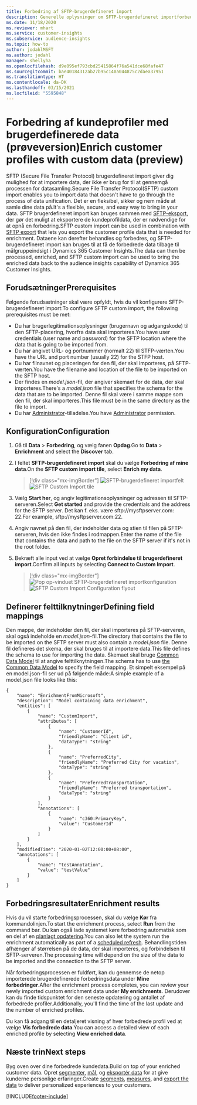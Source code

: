 ```yaml
---
title: Forbedring af SFTP-brugerdefineret import
description: Generelle oplysninger om SFTP-brugerdefineret importforbedring.
ms.date: 11/18/2020
ms.reviewer: mhart
ms.service: customer-insights
ms.subservice: audience-insights
ms.topic: how-to
author: jodahlMSFT
ms.author: jodahl
manager: shellyha
ms.openlocfilehash: d9e095ef793cbd25415864f76a541dce68fafe47
ms.sourcegitcommit: bae40184312ab27b95c140a044875c2daea37951
ms.translationtype: HT
ms.contentlocale: da-DK
ms.lasthandoff: 03/15/2021
ms.locfileid: "5595848"
---
```

# <a name="enrich-customer-profiles-with-custom-data-preview"></a><span data-ttu-id="4ec02-103">Forbedring af kundeprofiler med brugerdefinerede data (prøveversion)</span><span class="sxs-lookup"><span data-stu-id="4ec02-103">Enrich customer profiles with custom data (preview)</span></span>

<span data-ttu-id="4ec02-104">SFTP (Secure File Transfer Protocol) brugerdefineret import giver dig mulighed for at importere data, der ikke er brug for til at gennemgå processen for datasamling.</span><span class="sxs-lookup"><span data-stu-id="4ec02-104">Secure File Transfer Protocol(SFTP) custom import enables you to import data that doesn't have to go through the process of data unification.</span></span> <span data-ttu-id="4ec02-105">Det er en fleksibel, sikker og nem måde at samle dine data på.</span><span class="sxs-lookup"><span data-stu-id="4ec02-105">It's a flexible, secure, and easy way to bring in your data.</span></span> <span data-ttu-id="4ec02-106">SFTP brugerdefineret import kan bruges sammen med [SFTP-eksport](export-sftp.md), der gør det muligt at eksportere de kundeprofildata, der er nødvendige for at opnå en forbedring.</span><span class="sxs-lookup"><span data-stu-id="4ec02-106">SFTP custom import can be used in combination with [SFTP export](export-sftp.md) that lets you export the customer profile data that is needed for enrichment.</span></span> <span data-ttu-id="4ec02-107">Dataene kan derefter behandles og forbedres, og SFTP-brugerdefineret import kan bruges til at få de forbedrede data tilbage til målgruppeindsigt i Dynamics 365 Customer Insights.</span><span class="sxs-lookup"><span data-stu-id="4ec02-107">The data can then be processed, enriched, and SFTP custom import can be used to bring the enriched data back to the audience insights capability of Dynamics 365 Customer Insights.</span></span>

## <a name="prerequisites"></a><span data-ttu-id="4ec02-108">Forudsætninger</span><span class="sxs-lookup"><span data-stu-id="4ec02-108">Prerequisites</span></span>

<span data-ttu-id="4ec02-109">Følgende forudsætninger skal være opfyldt, hvis du vil konfigurere SFTP-brugerdefineret import:</span><span class="sxs-lookup"><span data-stu-id="4ec02-109">To configure SFTP custom import, the following prerequisites must be met:</span></span>

- <span data-ttu-id="4ec02-110">Du har brugerlegitimationsoplysninger (brugernavn og adgangskode) til den SFTP-placering, hvorfra data skal importeres.</span><span class="sxs-lookup"><span data-stu-id="4ec02-110">You have user credentials (user name and password) for the SFTP location where the data that is going to be imported from.</span></span>
- <span data-ttu-id="4ec02-111">Du har angivet URL- og portnummer (normalt 22) til STFP-værten.</span><span class="sxs-lookup"><span data-stu-id="4ec02-111">You have the URL and port number (usually 22) for the STFP host.</span></span>
- <span data-ttu-id="4ec02-112">Du har filnavnet og placeringen for den fil, der skal importeres, på SFTP-værten.</span><span class="sxs-lookup"><span data-stu-id="4ec02-112">You have the filename and location of the file to be imported on the SFTP host.</span></span>
- <span data-ttu-id="4ec02-113">Der findes en *model.json*-fil, der angiver skemaet for de data, der skal importeres.</span><span class="sxs-lookup"><span data-stu-id="4ec02-113">There's a *model.json* file that specifies the schema for the data that are to be imported.</span></span> <span data-ttu-id="4ec02-114">Denne fil skal være i samme mappe som den fil, der skal importeres.</span><span class="sxs-lookup"><span data-stu-id="4ec02-114">This file must be in the same directory as the file to import.</span></span>
- <span data-ttu-id="4ec02-115">Du har [Administrator](permissions.md#administrator)-tilladelse.</span><span class="sxs-lookup"><span data-stu-id="4ec02-115">You have [Administrator](permissions.md#administrator) permission.</span></span>

## <a name="configuration"></a><span data-ttu-id="4ec02-116">Konfiguration</span><span class="sxs-lookup"><span data-stu-id="4ec02-116">Configuration</span></span>

1. <span data-ttu-id="4ec02-117">Gå til **Data** > **Forbedring**, og vælg fanen **Opdag**.</span><span class="sxs-lookup"><span data-stu-id="4ec02-117">Go to **Data** > **Enrichment** and select the **Discover** tab.</span></span>

1. <span data-ttu-id="4ec02-118">I feltet **SFTP-brugerdefineret import** skal du vælge **Forbedring af mine data**.</span><span class="sxs-lookup"><span data-stu-id="4ec02-118">On the **SFTP custom import tile**, select **Enrich my data**.</span></span>

   > [!div class="mx-imgBorder"]
   > <span data-ttu-id="4ec02-119">![SFTP-brugerdefineret importfelt](media/SFTP_Custom_Import_tile.png "SFTP-brugerdefineret importfelt")</span><span class="sxs-lookup"><span data-stu-id="4ec02-119">![SFTP Custom Import tile](media/SFTP_Custom_Import_tile.png "SFTP Custom Import tile")</span></span>

1. <span data-ttu-id="4ec02-120">Vælg **Start her**, og angiv legitimationsoplysninger og adressen til SFTP-serveren.</span><span class="sxs-lookup"><span data-stu-id="4ec02-120">Select **Get started** and provide the credentials and the address for the SFTP server.</span></span> <span data-ttu-id="4ec02-121">Det kan f. eks. være sftp://mysftpserver.com: 22.</span><span class="sxs-lookup"><span data-stu-id="4ec02-121">For example, sftp://mysftpserver.com:22.</span></span>

1. <span data-ttu-id="4ec02-122">Angiv navnet på den fil, der indeholder data og stien til filen på SFTP-serveren, hvis den ikke findes i rodmappen.</span><span class="sxs-lookup"><span data-stu-id="4ec02-122">Enter the name of the file that contains the data and path to the file on the SFTP server if it's not in the root folder.</span></span>

1. <span data-ttu-id="4ec02-123">Bekræft alle input ved at vælge **Opret forbindelse til brugerdefineret import**.</span><span class="sxs-lookup"><span data-stu-id="4ec02-123">Confirm all inputs by selecting **Connect to Custom Import**.</span></span>

   > [!div class="mx-imgBorder"]
   > <span data-ttu-id="4ec02-124">![Pop op-vinduet SFTP-brugerdefineret importkonfiguration](media/SFTP_Custom_Import_Configuration_flyout.png "Pop op-vinduet SFTP-brugerdefineret importkonfiguration")</span><span class="sxs-lookup"><span data-stu-id="4ec02-124">![SFTP Custom Import Configuration flyout](media/SFTP_Custom_Import_Configuration_flyout.png "SFTP Custom Import Configuration flyout")</span></span>

## <a name="defining-field-mappings"></a><span data-ttu-id="4ec02-125">Definerer felttilknytninger</span><span class="sxs-lookup"><span data-stu-id="4ec02-125">Defining field mappings</span></span> 

<span data-ttu-id="4ec02-126">Den mappe, der indeholder den fil, der skal importeres på SFTP-serveren, skal også indeholde en *model.json*-fil.</span><span class="sxs-lookup"><span data-stu-id="4ec02-126">The directory that contains the file to be imported on the SFTP server must also contain a *model.json* file.</span></span> <span data-ttu-id="4ec02-127">Denne fil defineres det skema, der skal bruges til at importere data.</span><span class="sxs-lookup"><span data-stu-id="4ec02-127">This file defines the schema to use for importing the data.</span></span> <span data-ttu-id="4ec02-128">Skemaet skal bruge [Common Data Model](/common-data-model/) til at angive felttilknytningen.</span><span class="sxs-lookup"><span data-stu-id="4ec02-128">The schema has to use [the Common Data Model](/common-data-model/) to specify the field mapping.</span></span> <span data-ttu-id="4ec02-129">Et simpelt eksempel på en model.json-fil ser ud på følgende måde:</span><span class="sxs-lookup"><span data-stu-id="4ec02-129">A simple example of a model.json file looks like this:</span></span>

```
{
    "name": "EnrichmentFromMicrosoft",
    "description": "Model containing data enrichment",
    "entities": [
        {
            "name": "CustomImport",
            "attributes": [
                {
                    "name": "CustomerId",
                    "friendlyName": "Client id",
                    "dataType": "string"
                },
                {
                    "name": "PreferredCity",
                    "friendlyName": "Preferred City for vacation",
                    "dataType": "string"
                },
                {
                    "name": "PreferredTransportation",
                    "friendlyName": "Preferred transportation",
                    "dataType": "string"
                }
            ],
            "annotations": [
                {
                    "name": "c360:PrimaryKey",
                    "value": "CustomerId"
                }
            ]
        }
    ],
    "modifiedTime": "2020-01-02T12:00:00+08:00",
    "annotations": [
        {
            "name": "testAnnotation",
            "value": "testValue"
        }
    ]
}
```

## <a name="enrichment-results"></a><span data-ttu-id="4ec02-130">Forbedringsresultater</span><span class="sxs-lookup"><span data-stu-id="4ec02-130">Enrichment results</span></span>

<span data-ttu-id="4ec02-131">Hvis du vil starte forbedringsprocessen, skal du vælge **Kør** fra kommandolinjen.</span><span class="sxs-lookup"><span data-stu-id="4ec02-131">To start the enrichment process, select **Run** from the command bar.</span></span> <span data-ttu-id="4ec02-132">Du kan også lade systemet køre forbedring automatisk som en del af en [planlagt opdatering](system.md#schedule-tab).</span><span class="sxs-lookup"><span data-stu-id="4ec02-132">You can also let the system run the enrichment automatically as part of a [scheduled refresh](system.md#schedule-tab).</span></span> <span data-ttu-id="4ec02-133">Behandlingstiden afhænger af størrelsen på de data, der skal importeres, og forbindelsen til SFTP-serveren.</span><span class="sxs-lookup"><span data-stu-id="4ec02-133">The processing time will depend on the size of the data to be imported and the connection to the SFTP server.</span></span>

<span data-ttu-id="4ec02-134">Når forbedringsprocessen er fuldført, kan du gennemse de netop importerede brugerdefinerede forbedringsdata under **Mine forbedringer**.</span><span class="sxs-lookup"><span data-stu-id="4ec02-134">After the enrichment process completes, you can review your newly imported custom enrichment data under **My enrichments**.</span></span> <span data-ttu-id="4ec02-135">Derudover kan du finde tidspunktet for den seneste opdatering og antallet af forbedrede profiler.</span><span class="sxs-lookup"><span data-stu-id="4ec02-135">Additionally, you'll find the time of the last update and the number of enriched profiles.</span></span>

<span data-ttu-id="4ec02-136">Du kan få adgang til en detaljeret visning af hver forbedrede profil ved at vælge **Vis forbedrede data**.</span><span class="sxs-lookup"><span data-stu-id="4ec02-136">You can access a detailed view of each enriched profile by selecting **View enriched data**.</span></span>

## <a name="next-steps"></a><span data-ttu-id="4ec02-137">Næste trin</span><span class="sxs-lookup"><span data-stu-id="4ec02-137">Next steps</span></span>

<span data-ttu-id="4ec02-138">Byg oven over dine forbedrede kundedata.</span><span class="sxs-lookup"><span data-stu-id="4ec02-138">Build on top of your enriched customer data.</span></span> <span data-ttu-id="4ec02-139">Opret [segmenter](segments.md), [mål](measures.md), og [eksportér data](export-destinations.md) for at give kunderne personlige erfaringer.</span><span class="sxs-lookup"><span data-stu-id="4ec02-139">Create [segments](segments.md), [measures](measures.md), and [export the data](export-destinations.md) to deliver personalized experiences to your customers.</span></span>




[!INCLUDE[footer-include](../includes/footer-banner.md)]